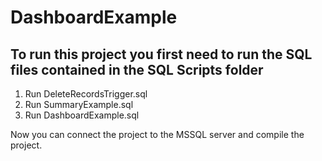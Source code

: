 # DashboardExample

## To run this project you first need to run the SQL files contained in the <b>SQL Scripts</b> folder
  1. Run DeleteRecordsTrigger.sql
  2. Run SummaryExample.sql
  3. Run DashboardExample.sql

Now you can connect the project to the MSSQL server and compile the project.
